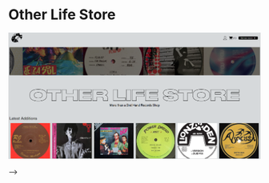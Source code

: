 # Other Life Store

![Project image](https://raw.githubusercontent.com/KarimTDiaz/other-life-store-with-mongo-db/main/client/public/assets/images/readme/readme-0.png)

<!-- ## Live Demo

- [Live Demo](https://portable-stereo.onrender.com/)

## Description

Portable Stereo App is an online music streaming application in which you can create and edit mixtapes (playlists) save favorite songs, create and edit the user as well as play the saved songs.

## What have I learned in this project?

This project is the most ambitious and hardest project I have ever faced. In this project I learned to manage users with Firebase while managing the database in MongoDB and the files stored in FireStorage, you have to take into account when testing the application that Google's free services are limited and can collapse the app if too many requests are made.

I have learned to manage the back-end to request and return the necessary data and print them in an appropriate way on the front-end. I learned how to manage the user data continuously, thanks to Socket.IO which is able to maintain an open channel with the server to receive continuous response to changes, in the Mongo database.

I have learned to restrict routes of the app depending on whether there is a registered user using a provider and a context to be able to use the user data anywhere in the application. And for the development of the audio player I have used an external custom hook.

I have also learned to manage a custom hook which i used to requests to the database in addition to managing its asynchronous state so that if it fails or is loading, the application does not fail.

To all this it should be said that the code can be cleaned and structured in a better way, but after a month of work for the development of the application, I will start a new one and try to write more organized from the beginning. Also I would like to add the function to save the progress of the song and its variables such as volume and time of playback, but due to the limitations of firestore it is not possible.

## Technologies

<!-- Icons taken from: https://github.com/hendrasob/badges/blob/master/README.md and https://github.com/alexandresanlim/Badges4-README.md-Profile -->

<!-- [![HTML](https://img.shields.io/badge/HTML5-E34F26?style=for-the-badge&logo=html5&logoColor=white)](https://es.wikipedia.org/wiki/HTML5)
[![JS](https://img.shields.io/badge/JavaScript-F7DF1E?style=for-the-badge&logo=javascript&logoColor=black)](https://es.wikipedia.org/wiki/JavaScript)
[![REACT](https://img.shields.io/badge/React-20232A?style=for-the-badge&logo=react&logoColor=61DAFB)](https://es.wikipedia.org/wiki/React)
[![REACT ROUTER](https://img.shields.io/badge/React_Router-CA4245?style=for-the-badge&logo=react-router&logoColor=white)](https://es.wikipedia.org/wiki/React)
[![NODE](https://img.shields.io/badge/Node.js-339933?style=for-the-badge&logo=nodedotjs&logoColor=white)](https://en.wikipedia.org/wiki/Node)
[![STYLED COMPONENTS](https://img.shields.io/badge/styled--components-DB7093?style=for-the-badge&logo=styled-components&logoColor=white)](https://styled-components.com/)
[![SOCKET.IO](https://img.shields.io/badge/Socket.io-010101?&style=for-the-badge&logo=Socket.io&logoColor=white)](https://en.wikipedia.org/wiki/Socket.IO)
[![MONGODB](https://img.shields.io/badge/MongoDB-4EA94B?style=for-the-badge&logo=mongodb&logoColor=white)](https://en.wikipedia.org/wiki/MongoDB)
[![FIREBASE](https://img.shields.io/badge/firebase-ffca28?style=for-the-badge&logo=firebase&logoColor=black)](https://en.wikipedia.org/wiki/Firebase)
 -->
<!-- ## Project preview

If you want to take a look at the project, I recommend:

## Desktop

![Project screenshot](https://raw.githubusercontent.com/JuanCarlosAlo/Portable-Stereo-app/main/client/public/images/readme-1.jpg)

## Mobile

![Project screenshot](https://raw.githubusercontent.com/JuanCarlosAlo/Portable-Stereo-app/main/client/public/images/readme-2.jpg)

## Functionalities

Some of the functionalities of the app

![Screenshot of the project](https://raw.githubusercontent.com/JuanCarlosAlo/Portable-Stereo-app/main/client/public/images/readme-2.jpg)

## Part of the code

![Screenshot of the project](https://raw.githubusercontent.com/JuanCarlosAlo/Portable-Stereo-app/main/client/public/images/1080-3.jpg)

## Author

- Email: juancarlosam@gmail.com
- [Linkedin](https://www.linkedin.com/in/juan-carlos-alonso-966280166/)
- [GitHub](https://github.com/JuanCarlosAlo)

## Installation

This project does not require installation. Just open the folder or double click on the .html.

## License

MIT Public License v3.0
Cannot be used commercially. --> -->
